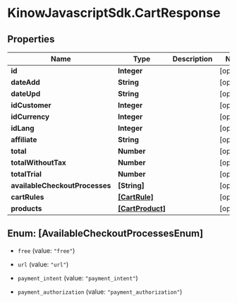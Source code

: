 # KinowJavascriptSdk.CartResponse

## Properties
Name | Type | Description | Notes
------------ | ------------- | ------------- | -------------
**id** | **Integer** |  | [optional] 
**dateAdd** | **String** |  | [optional] 
**dateUpd** | **String** |  | [optional] 
**idCustomer** | **Integer** |  | [optional] 
**idCurrency** | **Integer** |  | [optional] 
**idLang** | **Integer** |  | [optional] 
**affiliate** | **String** |  | [optional] 
**total** | **Number** |  | [optional] 
**totalWithoutTax** | **Number** |  | [optional] 
**totalTrial** | **Number** |  | [optional] 
**availableCheckoutProcesses** | **[String]** |  | [optional] 
**cartRules** | [**[CartRule]**](CartRule.md) |  | [optional] 
**products** | [**[CartProduct]**](CartProduct.md) |  | [optional] 


<a name="[AvailableCheckoutProcessesEnum]"></a>
## Enum: [AvailableCheckoutProcessesEnum]


* `free` (value: `"free"`)

* `url` (value: `"url"`)

* `payment_intent` (value: `"payment_intent"`)

* `payment_authorization` (value: `"payment_authorization"`)




